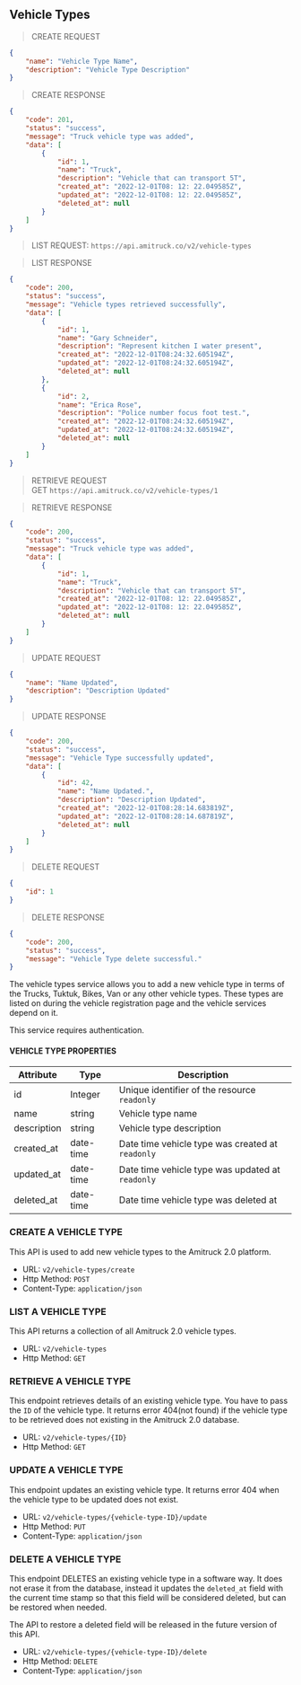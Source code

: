 ## Vehicle Types
> CREATE REQUEST

```json
{
    "name": "Vehicle Type Name",
    "description": "Vehicle Type Description"
}
```

> CREATE RESPONSE

```json
{
    "code": 201,
    "status": "success",
    "message": "Truck vehicle type was added",
    "data": [
        {
            "id": 1,
            "name": "Truck",
            "description": "Vehicle that can transport 5T",
            "created_at": "2022-12-01T08: 12: 22.049585Z",
            "updated_at": "2022-12-01T08: 12: 22.049585Z",
            "deleted_at": null
        }
    ]
}
```
> LIST REQUEST: `https://api.amitruck.co/v2/vehicle-types`

> LIST RESPONSE

```json
{
    "code": 200,
    "status": "success",
    "message": "Vehicle types retrieved successfully",
    "data": [
        {
            "id": 1,
            "name": "Gary Schneider",
            "description": "Represent kitchen I water present",
            "created_at": "2022-12-01T08:24:32.605194Z",
            "updated_at": "2022-12-01T08:24:32.605194Z",
            "deleted_at": null
        },
        {
            "id": 2,
            "name": "Erica Rose",
            "description": "Police number focus foot test.",
            "created_at": "2022-12-01T08:24:32.605194Z",
            "updated_at": "2022-12-01T08:24:32.605194Z",
            "deleted_at": null
        }
    ]
}
```
> RETRIEVE REQUEST  
> GET `https://api.amitruck.co/v2/vehicle-types/1`

> RETRIEVE RESPONSE

```json
{
    "code": 200,
    "status": "success",
    "message": "Truck vehicle type was added",
    "data": [
        {
            "id": 1,
            "name": "Truck",
            "description": "Vehicle that can transport 5T",
            "created_at": "2022-12-01T08: 12: 22.049585Z",
            "updated_at": "2022-12-01T08: 12: 22.049585Z",
            "deleted_at": null
        }
    ]
}
```

> UPDATE REQUEST

```json
{
    "name": "Name Updated",
    "description": "Description Updated"
}
```

>  UPDATE RESPONSE

```json 
{
    "code": 200,
    "status": "success",
    "message": "Vehicle Type successfully updated",
    "data": [
        {
            "id": 42,
            "name": "Name Updated.",
            "description": "Description Updated",
            "created_at": "2022-12-01T08:28:14.683819Z",
            "updated_at": "2022-12-01T08:28:14.687819Z",
            "deleted_at": null
        }
    ]
}
```

> DELETE REQUEST

```json 
{
    "id": 1
}
```

> DELETE RESPONSE

```json
{
    "code": 200,
    "status": "success",
    "message": "Vehicle Type delete successful."
}
```

The vehicle types service allows you to add a new vehicle type in terms of the Trucks, Tuktuk, Bikes, Van or any other vehicle types.
These types are listed on during the vehicle registration page and the vehicle services depend on it. 

This service requires authentication.

#### VEHICLE TYPE PROPERTIES

| Attribute | Type | Description |
| -----------|---------| ----------- |
| id  | Integer | Unique identifier of the resource `readonly` |
| name | string | Vehicle type name |
| description | string | Vehicle type description |
| created_at | date-time | Date time vehicle type was created at `readonly` |
| updated_at | date-time | Date time vehicle type was updated at `readonly` |
| deleted_at | date-time | Date time vehicle type was deleted at |

### CREATE A VEHICLE TYPE

This API is used to add new vehicle types to the Amitruck 2.0 platform. 

* URL: `v2/vehicle-types/create`
* Http Method: `POST`
* Content-Type: `application/json`

### LIST A VEHICLE TYPE

This API returns a collection of all Amitruck 2.0 vehicle types.

* URL: `v2/vehicle-types`
* Http Method: `GET`

### RETRIEVE A VEHICLE TYPE

This endpoint retrieves details of an existing vehicle type. You have to pass the `ID` of the vehicle type. It returns error 404(not found) if the vehicle type to be retrieved does not existing in the Amitruck 2.0 database.

* URL: `v2/vehicle-types/{ID}`
* Http Method: `GET`

### UPDATE A VEHICLE TYPE

This endpoint updates an existing vehicle type. It returns error 404 when the vehicle type to be updated does not exist.

* URL: `v2/vehicle-types/{vehicle-type-ID}/update`
* Http Method: `PUT`
* Content-Type: `application/json`

### DELETE A VEHICLE TYPE

This endpoint DELETES an existing vehicle type in a software way. It does not erase it from the database, instead it updates the `deleted_at` field with the current time stamp so that this field will be considered deleted, but can be restored when needed. 

The API to restore a deleted field will be released in the future version of this API.

* URL: `v2/vehicle-types/{vehicle-type-ID}/delete`
* Http Method: `DELETE`
* Content-Type: `application/json`
